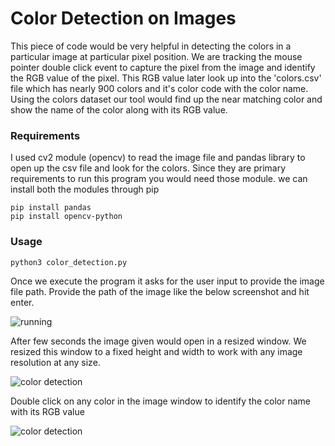 # Color Detection on Images

This piece of code would be very helpful in detecting the colors in a particular image at particular pixel position. We are tracking the mouse pointer double click event to capture the pixel from the image and identify the RGB value of the pixel. This RGB value later look up into the 'colors.csv' file which has nearly 900 colors and it's color code with the color name. Using the colors dataset our tool would find up the near matching color and show the name of the color along with its RGB value.

### Requirements

I used cv2 module (opencv) to read the image file and pandas library to open up the csv file and look for the colors. Since they are primary requirements to run this program you would need those module. we can install both the modules through pip

```
pip install pandas
pip install opencv-python
```

### Usage

```
python3 color_detection.py
```

Once we execute the program it asks for the user input to provide the image file path. Provide the path of the image like the below screenshot and hit enter. 

![running](https://i.imgur.com/B6UXoQm.png)

After few seconds the image given would open in a resized window. We resized this window to a fixed height and width to work with any image resolution at any size. 

![color detection](https://i.imgur.com/yYzaBpA.png)

Double click on any color in the image window to identify the color name with its RGB value

![color detection](https://i.imgur.com/npfjyQA.png)
